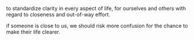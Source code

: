 to standardize clarity in every aspect of life, for ourselves and others with regard to closeness and out-of-way effort.

if someone is close to us, we should risk more confusion for the chance to make their life clearer.